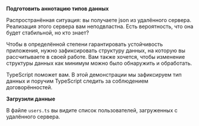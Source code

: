 **Подготовить аннотацию типов данных**

Распространённая ситуация: вы получаете json из удалённого сервера. Реализация этого сервера вам неподвластна. Есть вероятность, что она будет стабильной, но кто знает?

Чтобы в определённой степени гарантировать устойчивость приложения, нужно зафиксировать структуру данных, на которую вы рассчитываете в своей работе. Вам также хочется, чтобы изменение структуры данных как минимум можно было обнаружить и обработать.

TypeScript поможет вам. В этой демонстрации мы зафиксируем тип данных и поручим TypeScript следить за соблюдением договорённостей.

**Загрузили данные**

В файле `users.ts` вы видите список пользователей, загруженных с удалённого сервера.
